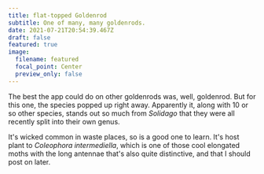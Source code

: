 ```yaml
---
title: flat-topped Goldenrod
subtitle: One of many, many goldenrods.
date: 2021-07-21T20:54:39.467Z
draft: false
featured: true
image:
  filename: featured
  focal_point: Center
  preview_only: false
---
```

The best the app could do on other goldenrods was, well, goldenrod. But for this one, the species popped up right away. Apparently it, along with 10 or so other species, stands out so much from *Solidago* that they were all recently split into their own genus.

It's wicked common in waste places, so is a good one to learn. It's host plant to *Coleophora intermediella*, which is one of those cool elongated moths with the long antennae that's also quite distinctive, and that I should post on later.
